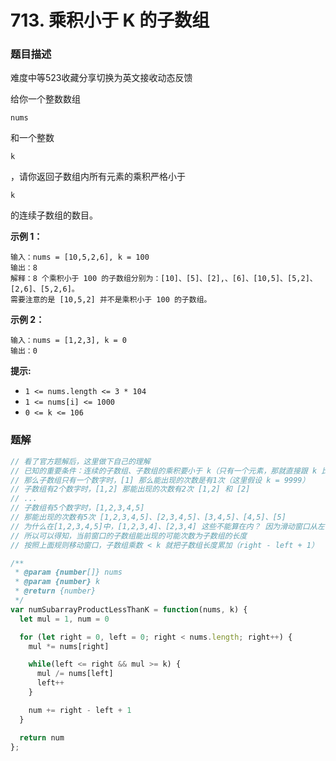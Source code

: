 # 713. 乘积小于 K 的子数组

### 题目描述

难度中等523收藏分享切换为英文接收动态反馈

给你一个整数数组

```
nums
```

和一个整数

```
k
```

，请你返回子数组内所有元素的乘积严格小于

```
k
```

的连续子数组的数目。

**示例 1：**

```
输入：nums = [10,5,2,6], k = 100
输出：8
解释：8 个乘积小于 100 的子数组分别为：[10]、[5]、[2],、[6]、[10,5]、[5,2]、[2,6]、[5,2,6]。
需要注意的是 [10,5,2] 并不是乘积小于 100 的子数组。

```

**示例 2：**

```
输入：nums = [1,2,3], k = 0
输出：0
```

**提示:**

- `1 <= nums.length <= 3 * 104`
- `1 <= nums[i] <= 1000`
- `0 <= k <= 106`

### 题解

```jsx
// 看了官方题解后，这里做下自己的理解
// 已知的重要条件：连续的子数组、子数组的乘积要小于 k（只有一个元素，那就直接跟 k 比较）
// 那么子数组只有一个数字时，[1] 那么能出现的次数是有1次（这里假设 k = 9999）
// 子数组有2个数字时，[1,2] 那能出现的次数有2次 [1,2] 和 [2]
// ...
// 子数组有5个数字时，[1,2,3,4,5] 
// 那能出现的次数有5次 [1,2,3,4,5]、[2,3,4,5]、[3,4,5]、[4,5]、[5]
// 为什么在[1,2,3,4,5]中，[1,2,3,4]、[2,3,4] 这些不能算在内？ 因为滑动窗口从左往右移动，这些场景都已经在之前的子数组中计算在内了
// 所以可以得知，当前窗口的子数组能出现的可能次数为子数组的长度
// 按照上面规则移动窗口，子数组乘数 < k 就把子数组长度累加（right - left + 1）

/**
 * @param {number[]} nums
 * @param {number} k
 * @return {number}
 */
var numSubarrayProductLessThanK = function(nums, k) {
  let mul = 1, num = 0

  for (let right = 0, left = 0; right < nums.length; right++) {
    mul *= nums[right]

    while(left <= right && mul >= k) {
      mul /= nums[left]
      left++
    }

    num += right - left + 1
  }

  return num
};
```